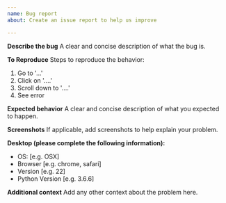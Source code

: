 ```yaml
---
name: Bug report
about: Create an issue report to help us improve

---
```


**Describe the bug**
A clear and concise description of what the bug is.

**To Reproduce**
Steps to reproduce the behavior:
1. Go to '...'
2. Click on '....'
3. Scroll down to '....'
4. See error

**Expected behavior**
A clear and concise description of what you expected to happen.

**Screenshots**
If applicable, add screenshots to help explain your problem.

**Desktop (please complete the following information):**
 - OS: [e.g. OSX]
 - Browser [e.g. chrome, safari]
 - Version [e.g. 22]
 - Python Version [e.g. 3.6.6]

**Additional context**
Add any other context about the problem here.

